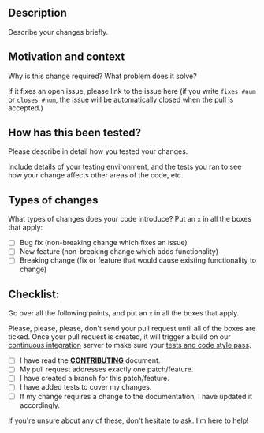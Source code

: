 <!--- Provide a general summary of your changes in the Title above -->

## Description

Describe your changes briefly.

## Motivation and context

Why is this change required? What problem does it solve?

If it fixes an open issue, please link to the issue here (if you write `fixes #num`
or `closes #num`, the issue will be automatically closed when the pull is accepted.)

## How has this been tested?

Please describe in detail how you tested your changes.

Include details of your testing environment, and the tests you ran to
see how your change affects other areas of the code, etc.

## Types of changes

What types of changes does your code introduce? Put an `x` in all the boxes that apply:
- [ ] Bug fix (non-breaking change which fixes an issue)
- [ ] New feature (non-breaking change which adds functionality)
- [ ] Breaking change (fix or feature that would cause existing functionality to change)

## Checklist:

Go over all the following points, and put an `x` in all the boxes that apply.

Please, please, please, don't send your pull request until all of the boxes are ticked. Once your pull request is created, it will trigger a build on our [continuous integration](http://www.phptherightway.com/#continuous-integration) server to make sure your [tests and code style pass](https://help.github.com/articles/about-required-status-checks/).

- [ ] I have read the **[CONTRIBUTING](CONTRIBUTING.md)** document.
- [ ] My pull request addresses exactly one patch/feature.
- [ ] I have created a branch for this patch/feature.
- [ ] I have added tests to cover my changes.
- [ ] If my change requires a change to the documentation, I have updated it accordingly.

If you're unsure about any of these, don't hesitate to ask. I'm here to help!
